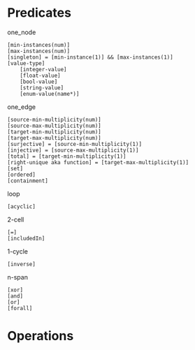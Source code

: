 # Predicates 

one_node

	[min-instances(num)]
	[max-instances(num)]
	[singleton] = [min-instance(1)] && [max-instances(1)]
	[value-type]
		[integer-value]
		[float-value]
		[bool-value]
		[string-value]
		[enum-value(name*)]

one_edge

	[source-min-multiplicity(num)]
	[source-max-multiplicity(num)]
	[target-min-multiplicity(num)]
	[target-max-multiplicity(num)]
	[surjective] = [source-min-multiplicity(1)]
	[injective] = [source-max-multiplicity(1)]
	[total] = [target-min-multiplicity(1)]
	[right-unique aka function] = [target-max-multiplicity(1)]
	[set]
	[ordered]
	[containment]

loop

	[acyclic]

2-cell

	[=]
	[includedIn]

1-cycle

	[inverse]

n-span
	
	[xor]
	[and]
	[or]
	[forall]


# Operations

<proxy>
<provy_inv>
<invert>
<apply_attribute_op>
<compose>
<compose_inv>
<reflexive_closure>
<transitive_closure>
<refl_trans_closure>
<insert_node>
<delete_node>
<insert_edge>
<delete_edge>
<sum_edges>
<subtract_edges>

<product>
<coproduct>
<pushout>
<pullback>
<equalizer>
<coequalizer>


